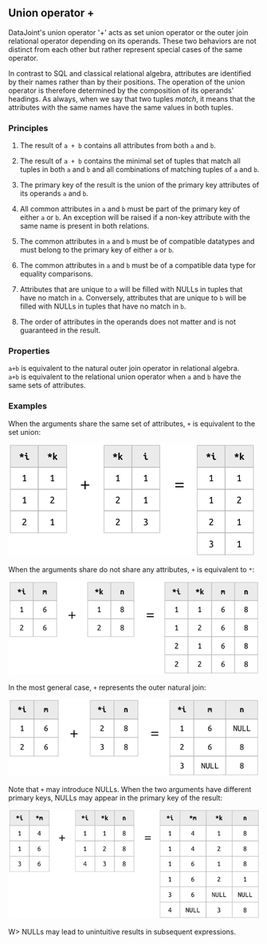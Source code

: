 ## Union operator +
DataJoint's union operator '+' acts as set union operator or the outer join relational operator depending on its operands.  These two behaviors are not distinct from each other but rather represent special cases of the same operator.

In contrast to SQL and classical relational algebra, attributes are identified by their names rather than by their positions. The operation of the union operator is therefore determined by the composition of its operands' headings.  As always, when we say that two tuples *match*, it means that the attributes with the same names have the same values in both tuples.

### Principles 
1. The result of `a + b` contains all attributes from both `a` and `b`. 
1. The result of `a + b` contains the minimal set of tuples that match all tuples in both `a` and `b` and all combinations of matching tuples of `a` and `b`.
1. The primary key of the result is the union of the primary key attributes of its operands `a` and `b`.
1.  All common attributes in `a` and `b` must be part of the primary key of either `a` or `b`.  An exception will be raised if a non-key attribute with the same name is present in both relations.
1. The common attributes in `a` and `b` must be of compatible datatypes and must belong to the primary key of either `a` or `b`.
1. The common attributes in `a` and `b` must be of a compatible data type for equality comparisons.
1. Attributes that are unique to `a` will be filled with NULLs in tuples that have no match in `a`.  Conversely, attributes that are unique to `b` will be filled with NULLs in tuples that have no match in `b`.


1.  The order of attributes in the operands does not matter and is not guaranteed in the result.

### Properties 
`a+b` is equivalent to the natural outer join operator in relational algebra.  
`a+b` is equivalent to the relational union  operator when `a` and `b` have the same sets of attributes. 

### Examples

When the arguments share the same set of attributes, `+` is equivalent to  the set union:

![](images/union-example1.png)

When the arguments share do not share any attributes, `+` is equivalent to `*`: 

![](images/union-example2.png)

In the most general case, `+` represents the outer natural join: 

![](images/union-example3.png)

Note that `+` may introduce NULLs.  When the two arguments have different primary keys, NULLs may appear in the primary key of the result:

![](images/union-example4.png)

W> NULLs may lead to unintuitive results in subsequent expressions. 
